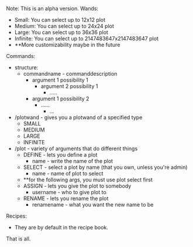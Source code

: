 Note: This is an alpha version.
Wands:<br/>
- Small: You can select up to 12x12 plot<br/>
- Medium: You can select up to 24x24 plot<br/>
- Large: You can select up to 36x36 plot<br/>
- Infinite: You can select up to 2147483647x2147483647 plot<br/>
- **More customizability maybe in the future<br/>

Commands:
- structure:<br/>
	- commandname - commanddescription<br/>
		- argument 1 possibility 1<br/>
			- argument 2 possibility 1<br/>
	 			- .....<br/>
		- argument 1 possibility 2<br/>
			- ......<br/>
				- ...<br/>
- /plotwand - gives you a plotwand of a specified type<br/>
  - SMALL<br/>
  - MEDIUM<br/>
  - LARGE<br/>
  - INFINITE<br/>
- /plot - variety of arguments that do different things<br/>
	- DEFINE - lets you define a plot<br/>
		- name - write the name of the plot<br/>
	- SELECT - select a plot by name (that you own, unless you're admin)<br/>
 		- name - name of plot to select<br/>
	- **for the following args, you must use plot select first<br/>
 	- ASSIGN - lets you give the plot to somebody<br/>
		- username - who to give plot to<br/>
	- RENAME - lets you rename the plot<br/>
 		- renamename - what you want the new name to be<br/>

Recipes:<br/>
- They are by default in the recipe book.
  
That is all.
